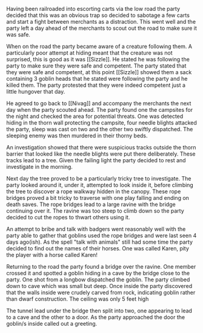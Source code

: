 Having been railroaded into escorting carts via the low road the party decided that this was an obvious trap so decided to sabotage a few carts and start a fight between merchants as a distraction.  This went well and the party left a day ahead of the merchants to scout out the road to make sure it was safe.

When on the road the party became aware of a creature following them.  A particularly poor attempt at hiding meant that the creature was not surprised, this is good as it was [[Sizzle]].  He stated he was following the party to make sure they were safe and competent.   The party stated that they were safe and competent,  at this point [[Sizzle]] showed them a sack containing 3 goblin heads that he stated were following the party and he killed them.  The party protested that they were indeed competent just a little hungover that day.

He agreed to go back to [[Nivag]] and accompany the merchants the next day when the party scouted ahead.  The party found one the campsites for the night and checked the area for potential threats.  One was detected hiding in the thorn wall protecting the campsite, four needle blights attacked the party,  sleep was cast on two and the other two swiftly dispatched.  The sleeping enemy was then murdered in their thorny beds.

An investigation showed that there were suspicious tracks outside the thorn barrier that looked like the needle blights were put there deliberately.  These tracks lead to a tree.   Given the failing light the party decided to rest and investigate in the morning.

Next day the tree proved to be a particularly tricky tree to investigate.  The party looked around it, under it, attempted to look inside it, before climbing the tree to discover  a rope walkway hidden in the canopy.  These rope bridges proved a bit tricky to traverse with one play falling and ending on death saves.   The rope bridges lead to a large ravine with the bridge continuing over it.  The ravine was too steep to climb down so the party decided to cut the ropes to thwart others using it.

An attempt to bribe and talk with badgers went reasonably well with the party able to gather that goblins used the rope bridges and were last seen 4 days ago(ish).  As the spell "talk with animals" still had some time the party decided to find out the names of their horses.  One was called Karen, pity the player with a horse called Karen!

Returning to the road the party found a bridge over the ravine.    One member crossed it and spotted a goblin hiding in a cave by the bridge close to the party.  One shot from a longbow dispatched the goblin.   The party climbed down to cave which was small but deep.  Once inside the party discovered that the walls inside were crudely carved from rock, indicating goblin rather than dwarf construction.  The ceiling was only 5 feet high

The tunnel lead under the bridge then split into two, one appearing to lead to a cave and the other to a door.    As the party approached the door the goblin/s inside called out a greeting.



